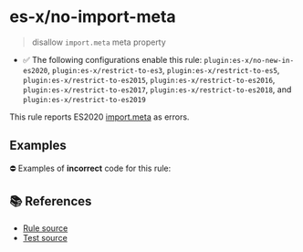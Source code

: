 # es-x/no-import-meta
> disallow `import.meta` meta property

- ✅ The following configurations enable this rule: `plugin:es-x/no-new-in-es2020`, `plugin:es-x/restrict-to-es3`, `plugin:es-x/restrict-to-es5`, `plugin:es-x/restrict-to-es2015`, `plugin:es-x/restrict-to-es2016`, `plugin:es-x/restrict-to-es2017`, `plugin:es-x/restrict-to-es2018`, and `plugin:es-x/restrict-to-es2019`

This rule reports ES2020 [import.meta](https://github.com/tc39/proposal-import-meta) as errors.

## Examples

⛔ Examples of **incorrect** code for this rule:

<eslint-playground type="bad" code="/*eslint es-x/no-import-meta: error */
import.meta
" />

## 📚 References

- [Rule source](https://github.com/ota-meshi/eslint-plugin-es-x/blob/v4.1.0/lib/rules/no-import-meta.js)
- [Test source](https://github.com/ota-meshi/eslint-plugin-es-x/blob/v4.1.0/tests/lib/rules/no-import-meta.js)
